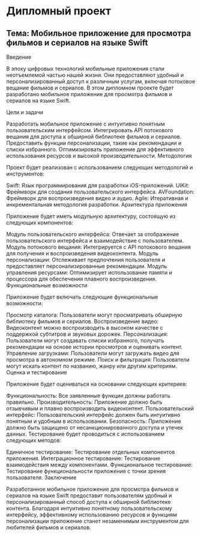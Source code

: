 # Дипломный проект

## Тема: Мобильное приложение для просмотра фильмов и сериалов на языке Swift

Введение

В эпоху цифровых технологий мобильные приложения стали неотъемлемой частью нашей жизни. Они предоставляют удобный и персонализированный доступ к различным услугам, включая потоковое вещание фильмов и сериалов. В этом дипломном проекте будет разработано мобильное приложение для просмотра фильмов и сериалов на языке Swift.

Цели и задачи

Разработать мобильное приложение с интуитивно понятным пользовательским интерфейсом. Интегрировать API потокового вещания для доступа к обширной библиотеке фильмов и сериалов. Предоставить функции персонализации, такие как рекомендации и списки избранного. Оптимизировать приложение для эффективного использования ресурсов и высокой производительности. Методология

Проект будет реализован с использованием следующих методологий и инструментов:

Swift: Язык программирования для разработки iOS-приложений. UIKit: Фреймворк для создания пользовательского интерфейса. AVFoundation: Фреймворк для воспроизведения видео и аудио. Agile: Итеративная и инкрементальная методология разработки. Архитектура приложения

Приложение будет иметь модульную архитектуру, состоящую из следующих компонентов:

Модуль пользовательского интерфейса: Отвечает за отображение пользовательского интерфейса и взаимодействие с пользователем. Модуль потокового вещания: Интегрируется с API потокового вещания для получения и воспроизведения видеоконтента. Модуль персонализации: Отслеживает предпочтения пользователя и предоставляет персонализированные рекомендации. Модуль управления ресурсами: Оптимизирует использование памяти и процессора для обеспечения плавного воспроизведения. Функциональные возможности

Приложение будет включать следующие функциональные возможности:

Просмотр каталога: Пользователи могут просматривать обширную библиотеку фильмов и сериалов. Воспроизведение видео: Видеоконтент можно воспроизводить в высоком качестве с поддержкой субтитров и звуковых дорожек. Персонализация: Пользователи могут создавать списки избранного, получать рекомендации на основе истории просмотров и оценивать контент. Управление загрузками: Пользователи могут загружать видео для просмотра в автономном режиме. Поиск и фильтрация: Пользователи могут искать контент по названию, жанру или другим критериям. Оценка и тестирование

Приложение будет оцениваться на основании следующих критериев:

Функциональность: Все заявленные функции должны работать правильно. Производительность: Приложение должно быть отзывчивым и плавно воспроизводить видеоконтент. Пользовательский интерфейс: Пользовательский интерфейс должен быть интуитивно понятным и удобным в использовании. Безопасность: Приложение должно быть защищено от несанкционированного доступа и утечек данных. Тестирование будет проводиться с использованием следующих методов:

Единичное тестирование: Тестирование отдельных компонентов приложения. Интеграционное тестирование: Тестирование взаимодействия между компонентами. Функциональное тестирование: Тестирование функциональности приложения с точки зрения пользователя. Заключение

Разработанное мобильное приложение для просмотра фильмов и сериалов на языке Swift предоставит пользователям удобный и персонализированный способ доступа к обширной библиотеке контента. Благодаря интуитивно понятному пользовательскому интерфейсу, эффективному использованию ресурсов и функциям персонализации приложение станет незаменимым инструментом для любителей фильмов и сериалов.

